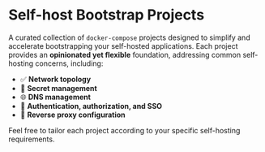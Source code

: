 # Self-host Bootstrap Projects

A curated collection of `docker-compose` projects designed to simplify and accelerate bootstrapping your self-hosted applications. Each project provides an **opinionated yet flexible** foundation, addressing common self-hosting concerns, including:

- ✅ **Network topology**
- 🔐 **Secret management**
- 🌐 **DNS management**
- 🔑 **Authentication, authorization, and SSO**
- 🔄 **Reverse proxy configuration**

Feel free to tailor each project according to your specific self-hosting requirements.
